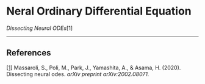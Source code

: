 # Neral Ordinary Differential Equation

*Dissecting Neural ODEs*[1]



---
## References
[[1]](https://arxiv.org/abs/2002.08071) Massaroli, S., Poli, M., Park, J., Yamashita, A., & Asama, H. (2020). Dissecting neural odes. *arXiv preprint arXiv:2002.08071.* 
